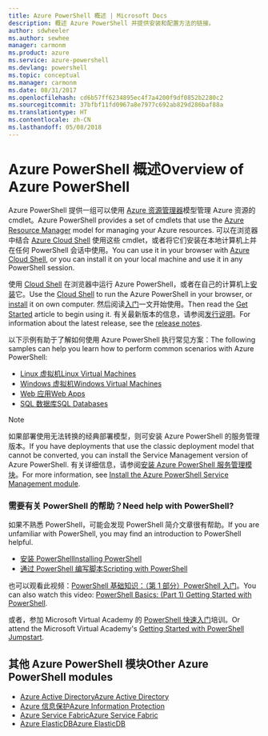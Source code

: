 ```yaml
---
title: Azure PowerShell 概述 | Microsoft Docs
description: 概述 Azure PowerShell 并提供安装和配置方法的链接。
author: sdwheeler
ms.author: sewhee
manager: carmonm
ms.product: azure
ms.service: azure-powershell
ms.devlang: powershell
ms.topic: conceptual
ms.manager: carmonm
ms.date: 08/31/2017
ms.openlocfilehash: cd6b57ff6234895ec4f7a4200f9df0852b2280c2
ms.sourcegitcommit: 37bfbf11fd0967a8e7977c692ab829d286baf88a
ms.translationtype: HT
ms.contentlocale: zh-CN
ms.lasthandoff: 05/08/2018
---
```

# <a name="overview-of-azure-powershell"></a><span data-ttu-id="7872e-103">Azure PowerShell 概述</span><span class="sxs-lookup"><span data-stu-id="7872e-103">Overview of Azure PowerShell</span></span>

<span data-ttu-id="7872e-104">Azure PowerShell 提供一组可以使用 [Azure 资源管理器](/azure/azure-resource-manager/resource-group-overview)模型管理 Azure 资源的 cmdlet。</span><span class="sxs-lookup"><span data-stu-id="7872e-104">Azure PowerShell provides a set of cmdlets that use the [Azure Resource Manager](/azure/azure-resource-manager/resource-group-overview) model for managing your Azure resources.</span></span> <span data-ttu-id="7872e-105">可以在浏览器中结合 [Azure Cloud Shell](/azure/cloud-shell/overview) 使用这些 cmdlet，或者将它们安装在本地计算机上并在任何 PowerShell 会话中使用。</span><span class="sxs-lookup"><span data-stu-id="7872e-105">You can use it in your browser with [Azure Cloud Shell](/azure/cloud-shell/overview), or you can install it on your local machine and use it in any PowerShell session.</span></span>

<span data-ttu-id="7872e-106">使用 [Cloud Shell](/azure/cloud-shell/overview) 在浏览器中运行 Azure PowerShell，或者在自己的计算机上[安装](install-azurerm-ps.md)它。</span><span class="sxs-lookup"><span data-stu-id="7872e-106">Use the [Cloud Shell](/azure/cloud-shell/overview) to run the Azure PowerShell in your browser, or [install](install-azurerm-ps.md) it on own computer.</span></span> <span data-ttu-id="7872e-107">然后阅读[入门](get-started-azureps.md)一文开始使用。</span><span class="sxs-lookup"><span data-stu-id="7872e-107">Then read the [Get Started](get-started-azureps.md) article to begin using it.</span></span> <span data-ttu-id="7872e-108">有关最新版本的信息，请参阅[发行说明](release-notes-azureps.md)。</span><span class="sxs-lookup"><span data-stu-id="7872e-108">For information about the latest release, see the [release notes](release-notes-azureps.md).</span></span>

<span data-ttu-id="7872e-109">以下示例有助于了解如何使用 Azure PowerShell 执行常见方案：</span><span class="sxs-lookup"><span data-stu-id="7872e-109">The following samples can help you learn how to perform common scenarios with Azure PowerShell:</span></span>

* [<span data-ttu-id="7872e-110">Linux 虚拟机</span><span class="sxs-lookup"><span data-stu-id="7872e-110">Linux Virtual Machines</span></span>](/azure/virtual-machines/virtual-machines-linux-powershell-samples?toc=/powershell/azure/toc.json)
* [<span data-ttu-id="7872e-111">Windows 虚拟机</span><span class="sxs-lookup"><span data-stu-id="7872e-111">Windows Virtual Machines</span></span>](/azure/virtual-machines/virtual-machines-windows-powershell-samples?toc=/powershell/azure/toc.json)
* [<span data-ttu-id="7872e-112">Web 应用</span><span class="sxs-lookup"><span data-stu-id="7872e-112">Web Apps</span></span>](/azure/app-service-web/app-service-powershell-samples?toc=/powershell/azure/toc.json)
* [<span data-ttu-id="7872e-113">SQL 数据库</span><span class="sxs-lookup"><span data-stu-id="7872e-113">SQL Databases</span></span>](/azure/sql-database/sql-database-powershell-samples?toc=/powershell/azure/toc.json)

> [!NOTE]
> <span data-ttu-id="7872e-114">如果部署使用无法转换的经典部署模型，则可安装 Azure PowerShell 的服务管理版本。</span><span class="sxs-lookup"><span data-stu-id="7872e-114">If you have deployments that use the classic deployment model that cannot be converted, you can install the Service Management version of Azure PowerShell.</span></span> <span data-ttu-id="7872e-115">有关详细信息，请参阅[安装 Azure PowerShell 服务管理模块](/powershell/azure/servicemanagement/install-azure-ps)。</span><span class="sxs-lookup"><span data-stu-id="7872e-115">For more information, see [Install the Azure PowerShell Service Management module](/powershell/azure/servicemanagement/install-azure-ps).</span></span>


### <a name="need-help-with-powershell"></a><span data-ttu-id="7872e-116">需要有关 PowerShell 的帮助？</span><span class="sxs-lookup"><span data-stu-id="7872e-116">Need help with PowerShell?</span></span>

<span data-ttu-id="7872e-117">如果不熟悉 PowerShell，可能会发现 PowerShell 简介文章很有帮助。</span><span class="sxs-lookup"><span data-stu-id="7872e-117">If you are unfamiliar with PowerShell, you may find an introduction to PowerShell helpful.</span></span>

* [<span data-ttu-id="7872e-118">安装 PowerShell</span><span class="sxs-lookup"><span data-stu-id="7872e-118">Installing PowerShell</span></span>](/powershell/scripting/installing-windows-powershell)
* [<span data-ttu-id="7872e-119">通过 PowerShell 编写脚本</span><span class="sxs-lookup"><span data-stu-id="7872e-119">Scripting with PowerShell</span></span>](/powershell/scripting/scripting-with-windows-powershell)

<span data-ttu-id="7872e-120">也可以观看此视频：[PowerShell 基础知识：（第 1 部分）PowerShell 入门](https://channel9.msdn.com/Blogs/Taste-of-Premier/PowerShellBasicsPart1)。</span><span class="sxs-lookup"><span data-stu-id="7872e-120">You can also watch this video: [PowerShell Basics: (Part 1) Getting Started with PowerShell](https://channel9.msdn.com/Blogs/Taste-of-Premier/PowerShellBasicsPart1).</span></span>

<span data-ttu-id="7872e-121">或者，参加 Microsoft Virtual Academy 的 [PowerShell 快速入门](https://mva.microsoft.com/liveevents/powershell-jumpstart)培训。</span><span class="sxs-lookup"><span data-stu-id="7872e-121">Or attend the Microsoft Virtual Academy's [Getting Started with PowerShell Jumpstart](https://mva.microsoft.com/liveevents/powershell-jumpstart).</span></span>

## <a name="other-azure-powershell-modules"></a><span data-ttu-id="7872e-122">其他 Azure PowerShell 模块</span><span class="sxs-lookup"><span data-stu-id="7872e-122">Other Azure PowerShell modules</span></span>

* [<span data-ttu-id="7872e-123">Azure Active Directory</span><span class="sxs-lookup"><span data-stu-id="7872e-123">Azure Active Directory</span></span>](/powershell/azure/active-directory/)
* [<span data-ttu-id="7872e-124">Azure 信息保护</span><span class="sxs-lookup"><span data-stu-id="7872e-124">Azure Information Protection</span></span>](/powershell/azure/aip/)
* [<span data-ttu-id="7872e-125">Azure Service Fabric</span><span class="sxs-lookup"><span data-stu-id="7872e-125">Azure Service Fabric</span></span>](/powershell/azure/service-fabric/)
* [<span data-ttu-id="7872e-126">Azure ElasticDB</span><span class="sxs-lookup"><span data-stu-id="7872e-126">Azure ElasticDB</span></span>](/powershell/azure/elasticdbjobs/)
